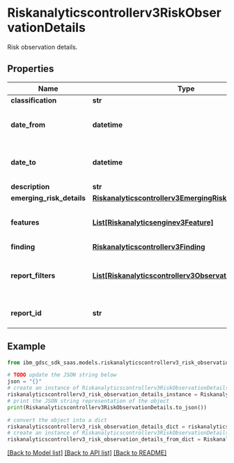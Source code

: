# Riskanalyticscontrollerv3RiskObservationDetails

Risk observation details.

## Properties

Name | Type | Description | Notes
------------ | ------------- | ------------- | -------------
**classification** | **str** |  | [optional] 
**date_from** | **datetime** | Start date in format YYYY-MM-DDTHH:mm:ssZ. | [optional] 
**date_to** | **datetime** | End updated date in format YYYY-MM-DDTHH:mm:ssZ. | [optional] 
**description** | **str** |  | [optional] 
**emerging_risk_details** | [**Riskanalyticscontrollerv3EmergingRiskDetails**](Riskanalyticscontrollerv3EmergingRiskDetails.md) |  | [optional] 
**features** | [**List[Riskanalyticsenginev3Feature]**](Riskanalyticsenginev3Feature.md) | Features list based on the requested lead_feature_id. | [optional] 
**finding** | [**Riskanalyticscontrollerv3Finding**](Riskanalyticscontrollerv3Finding.md) |  | [optional] 
**report_filters** | [**List[Riskanalyticscontrollerv3ObservationReportFilter]**](Riskanalyticscontrollerv3ObservationReportFilter.md) | List of headers and values for filtering the report based on pivot information. | [optional] 
**report_id** | **str** | Report id based on the requested ObservationType. | [optional] 

## Example

```python
from ibm_gdsc_sdk_saas.models.riskanalyticscontrollerv3_risk_observation_details import Riskanalyticscontrollerv3RiskObservationDetails

# TODO update the JSON string below
json = "{}"
# create an instance of Riskanalyticscontrollerv3RiskObservationDetails from a JSON string
riskanalyticscontrollerv3_risk_observation_details_instance = Riskanalyticscontrollerv3RiskObservationDetails.from_json(json)
# print the JSON string representation of the object
print(Riskanalyticscontrollerv3RiskObservationDetails.to_json())

# convert the object into a dict
riskanalyticscontrollerv3_risk_observation_details_dict = riskanalyticscontrollerv3_risk_observation_details_instance.to_dict()
# create an instance of Riskanalyticscontrollerv3RiskObservationDetails from a dict
riskanalyticscontrollerv3_risk_observation_details_from_dict = Riskanalyticscontrollerv3RiskObservationDetails.from_dict(riskanalyticscontrollerv3_risk_observation_details_dict)
```
[[Back to Model list]](../README.md#documentation-for-models) [[Back to API list]](../README.md#documentation-for-api-endpoints) [[Back to README]](../README.md)


